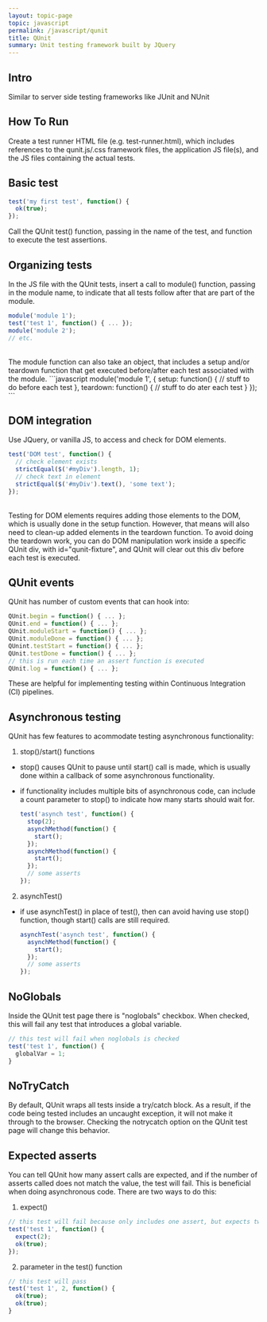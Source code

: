 ```yaml
---
layout: topic-page
topic: javascript
permalink: /javascript/qunit
title: QUnit
summary: Unit testing framework built by JQuery
---
```


## Intro
Similar to server side testing frameworks like JUnit and NUnit


## How To Run
Create a test runner HTML file (e.g. test-runner.html), which includes references to the qunit.js/.css framework files, the application JS file(s), and the JS files containing the actual tests.


## Basic test
``` javascript
test('my first test', function() {
  ok(true);
});
```
Call the QUnit test() function, passing in the name of the test, and function to execute the test assertions.


## Organizing tests
In the JS file with the QUnit tests, insert a call to module() function, passing in the module name, to indicate that all tests follow after that are part of the module.
``` javascript
module('module 1');
test('test 1', function() { ... });
module('module 2');
// etc.
```
<br/>
The module function can also take an object, that includes a setup and/or teardown function that get executed before/after each test associated with the module.
```javascript
module('module 1', {
  setup: function() {
    // stuff to do before each test
  }, 
  teardown: function() {
    // stuff to do ater each test
  }
});
```

## DOM integration
Use JQuery, or vanilla JS, to access and check for DOM elements.
``` javascript
test('DOM test', function() {
  // check element exists
  strictEqual($('#myDiv').length, 1);
  // check text in element
  strictEqual($('#myDiv').text(), 'some text');
});
```
<br/>
Testing for DOM elements requires adding those elements to the DOM, which is usually done in the setup function. However, that means will also need to clean-up added elements in the teardown function. To avoid doing the teardown work, you can do DOM manipulation work inside a specific QUnit div, with id="qunit-fixture", and QUnit will clear out this div before each test is executed.


## QUnit events
QUnit has number of custom events that can hook into:
```javascript
QUnit.begin = function() { ... };
QUnit.end = function() { ... };
QUnit.moduleStart = function() { ... };
QUnit.moduleDone = function() { ... };
QUnint.testStart = function() { ... };
QUnit.testDone = function() { ... };
// this is run each time an assert function is executed
QUnit.log = function() { ... };
```
These are helpful for implementing testing within Continuous Integration (CI) pipelines.


## Asynchronous testing
QUnit has few features to acommodate testing asynchronous functionality:
1. stop()/start() functions 
* stop() causes QUnit to pause until start() call is made, which is usually done within a callback of some asynchronous functionality.
* if functionality includes multiple bits of asynchronous code, can include a count parameter to stop() to indicate how many starts should wait for.
    
    ```javascript
    test('asynch test', function() {
      stop(2);
      asynchMethod(function() {
        start();
      });
      asynchMethod(function() {
        start();
      });
      // some asserts
    });
    ```

2. asynchTest()
* if use asynchTest() in place of test(), then can avoid having use stop() function, though start() calls are still required.
    
    ```javascript
    asynchTest('asynch test', function() {
      asynchMethod(function() {
        start();
      });
      // some asserts
    });
    ```

## NoGlobals
Inside the QUnit test page there is "noglobals" checkbox. When checked, this will fail any test that introduces a global variable.
```javascript
// this test will fail when noglobals is checked
test('test 1', function() {
  globalVar = 1;
}
```

## NoTryCatch
By default, QUnit wraps all tests inside a try/catch block. As a result, if the code being tested includes an uncaught exception, it will not make it through to the browser. Checking the notrycatch option on the QUnit test page will change this behavior.


## Expected asserts
You can tell QUnit how many assert calls are expected, and if the number of asserts called does not match the value, the test will fail. This is beneficial when doing asynchronous code.
There are two ways to do this:
1. expect()
  ```javascript
  // this test will fail because only includes one assert, but expects two
  test('test 1', function() {
    expect(2);
    ok(true);
  });
  ```
2. parameter in the test() function
  ```javascript
  // this test will pass
  test('test 1', 2, function() {
    ok(true);
    ok(true);
  }
  ```

